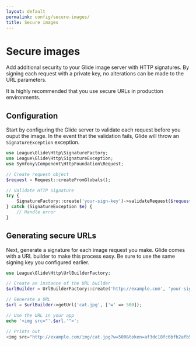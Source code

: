 ```yaml
---
layout: default
permalink: config/secure-images/
title: Secure images
---
```


# Secure images

Add additional security to your Glide image server with HTTP signatures. By signing each request with a private key, no alterations can be made to the URL parameters.

<p class="message-notice">It is highly recommended that you use secure URLs in production environments.</p>

## Configuration

Start by configuring the Glide server to validate each request before you ouput the image. In the event that the validation fails, Glide will throw an `SignatureException` exception.

~~~ php
use League\Glide\Http\SignatureFactory;
use League\Glide\Http\SignatureException;
use Symfony\Component\HttpFoundation\Request;

// Create request object
$request = Request::createFromGlobals();

// Validate HTTP signature
try {
    SignatureFactory::create('your-sign-key')->validateRequest($request);
} catch (SignatureException $e) {
    // Handle error
}
~~~

## Generating secure URLs

Next, generate a signature for each image request you make. Glide comes with a URL builder to make this process easy. Be sure to use the same signing key you configured earlier.

~~~ php
use League\Glide\Http\UrlBuilderFactory;

// Create an instance of the URL builder
$urlBuilder = UrlBuilderFactory::create('http://example.com', 'your-sign-key');

// Generate a URL
$url = $urlBuilder->getUrl('cat.jpg', ['w' => 500]);

// Use the URL in your app
echo '<img src="'.$url.'">';

// Prints out
<img src="http://example.com/img/cat.jpg?w=500&token=af3dc18fc6bfb2afb521e587c348b904">
~~~